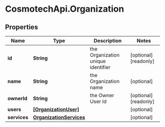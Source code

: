 # CosmotechApi.Organization

## Properties

Name | Type | Description | Notes
------------ | ------------- | ------------- | -------------
**id** | **String** | the Organization unique identifier | [optional] [readonly] 
**name** | **String** | the Organization name | [optional] 
**ownerId** | **String** | the Owner User Id | [optional] [readonly] 
**users** | [**[OrganizationUser]**](OrganizationUser.md) |  | [optional] 
**services** | [**OrganizationServices**](OrganizationServices.md) |  | [optional] 


